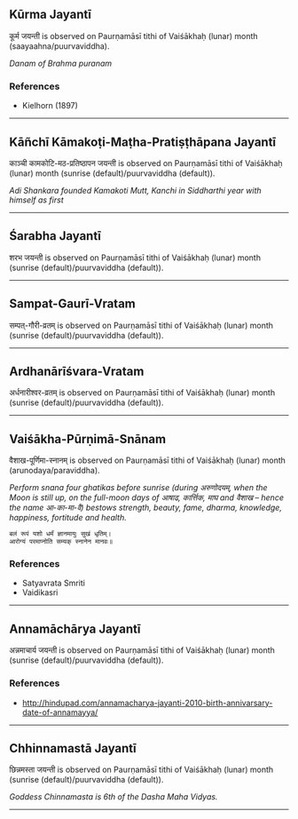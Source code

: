## Kūrma Jayantī
कूर्म जयन्ती is observed on Paurṇamāsī tithi of Vaiśākhaḥ (lunar) month (saayaahna/puurvaviddha).

_Danam of Brahma puranam_
### References
* Kielhorn (1897)


---
## Kāñchī Kāmakoṭi-Maṭha-Pratiṣṭhāpana Jayantī
काञ्ची कामकोटि-मठ-प्रतिष्ठापन जयन्ती is observed on Paurṇamāsī tithi of Vaiśākhaḥ (lunar) month (sunrise (default)/puurvaviddha (default)).

_Adi Shankara founded Kamakoti Mutt, Kanchi in Siddharthi year with himself as first_

---
## Śarabha Jayantī
शरभ जयन्ती is observed on Paurṇamāsī tithi of Vaiśākhaḥ (lunar) month (sunrise (default)/puurvaviddha (default)).



---
## Sampat-Gaurī-Vratam
सम्पत्-गौरी-व्रतम् is observed on Paurṇamāsī tithi of Vaiśākhaḥ (lunar) month (sunrise (default)/puurvaviddha (default)).



---
## Ardhanārīśvara-Vratam
अर्धनारीश्वर-व्रतम् is observed on Paurṇamāsī tithi of Vaiśākhaḥ (lunar) month (sunrise (default)/puurvaviddha (default)).



---
## Vaiśākha-Pūrṇimā-Snānam
वैशाख-पूर्णिमा-स्नानम् is observed on Paurṇamāsī tithi of Vaiśākhaḥ (lunar) month (arunodaya/paraviddha).

_Perform snana four ghatikas before sunrise (during अरुणोदयम्, when the Moon is still up, on the full-moon days of आषाढ, कार्त्तिक, माघ and वैशाख – hence the name आ-का-मा-वै) bestows strength, beauty, fame, dharma, knowledge, happiness, fortitude and health._

```
बलं रूपं यशो धर्मं ज्ञानमायुः सुखं धृतिम्।
आरोग्यं परमाप्नोति सम्यक् स्नानेन मानवः॥
```
### References
* Satyavrata Smriti
* Vaidikasri


---
## Annamāchārya Jayantī
अन्नमाचार्य जयन्ती is observed on Paurṇamāsī tithi of Vaiśākhaḥ (lunar) month (sunrise (default)/puurvaviddha (default)).


### References
* http://hindupad.com/annamacharya-jayanti-2010-birth-annivarsary-date-of-annamayya/


---
## Chhinnamastā Jayantī
छिन्नमस्ता जयन्ती is observed on Paurṇamāsī tithi of Vaiśākhaḥ (lunar) month (sunrise (default)/puurvaviddha (default)).

_Goddess Chinnamasta is 6th of the Dasha Maha Vidyas._

---
